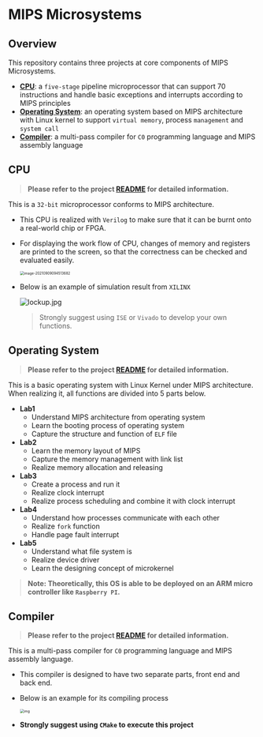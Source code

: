 # MIPS Microsystems

## Overview

This repository contains three projects at core components of MIPS Microsystems.

* [**CPU**](https://github.com/SilenceX12138/MIPS-Microsystems/tree/master/CPU): a `five-stage` pipeline microprocessor that can support 70 instructions and handle basic exceptions and interrupts according to MIPS principles
* [**Operating System**](https://github.com/SilenceX12138/MIPS-Microsystems/tree/master/Operating%20System): an operating system based on MIPS architecture with Linux kernel to support `virtual memory`, process `management` and `system call`
* [**Compiler**](https://github.com/SilenceX12138/MIPS-Microsystems/tree/master/Compiler): a multi-pass compiler for `C0` programming language and MIPS assembly language

## CPU

> **Please refer to the project [README](https://github.com/SilenceX12138/MIPS-Microsystems/tree/master/CPU) for detailed information.**

This is a `32-bit` microprocessor conforms to MIPS architecture.

* This CPU is realized with `Verilog` to make sure that it can be burnt onto a real-world chip or FPGA.

* For displaying the work flow of CPU, changes of memory and registers are printed to the screen, so that the correctness can be checked and evaluated easily.

  <img src="https://i.loli.net/2021/09/09/xk1jZbHDrUfSKFz.png" alt="image-20210909094513682" style="zoom:50%;" />

* Below is an example of simulation result from `XILINX`

  ![lockup.jpg](https://forums.xilinx.com/t5/image/serverpage/image-id/45181i8D2B03B232CCA497/image-size/original?v=1.0&px=-1)

  > Strongly suggest using `ISE` or `Vivado` to develop your own functions.

## Operating System

> **Please refer to the project [README](https://github.com/SilenceX12138/MIPS-Microsystems/tree/master/Operating%20System) for detailed information.**

This is a basic operating system with Linux Kernel under MIPS architecture. When realizing it, all functions are divided into 5 parts below.

* **Lab1**
  * Understand MIPS architecture from operating system
  * Learn the booting process of operating system
  * Capture the structure and function of `ELF` file
* **Lab2**
  * Learn the memory layout of MIPS
  * Capture the memory management with link list
  * Realize memory allocation and releasing
* **Lab3**
  * Create a process and run it
  * Realize clock interrupt
  * Realize process scheduling and combine it with clock interrupt
* **Lab4**
  * Understand how processes communicate with each other
  * Realize `fork` function
  * Handle page fault interrupt
* **Lab5**
  * Understand what file system is
  * Realize device driver
  * Learn the designing concept of microkernel

> **Note: Theoretically, this OS is able to be deployed on an ARM micro controller like `Raspberry PI`.**

## Compiler

> **Please refer to the project [README](https://github.com/SilenceX12138/MIPS-Microsystems/tree/master/Compiler) for detailed information.**

This is a multi-pass compiler for `C0` programming language and MIPS assembly language.

* This compiler is designed to have two separate parts, front end and back end.

* Below is an example for its compiling process

  <img src="https://i.loli.net/2021/09/09/21qjYHcZKU5FErP.jpg" alt="img" style="zoom:50%;" />

* **Strongly suggest using `CMake` to execute this project**
